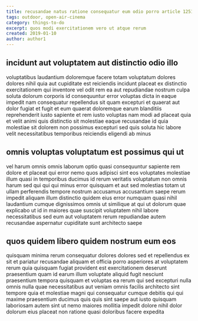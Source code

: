 ```yaml
---
title: recusandae natus ratione consequatur eum odio porro article 1251
tags: outdoor, open-air-cinema
category: things-to-do
excerpt: quos modi exercitationem vero ut atque rerum
created: 2019-01-10
author: author1
---
```


## incidunt aut voluptatem aut distinctio odio illo

voluptatibus laudantium doloremque facere totam voluptatum dolores dolores nihil quia aut cupiditate est reiciendis incidunt placeat ex distinctio exercitationem qui inventore vel odit rem ea aut repudiandae nostrum culpa soluta dolorum corporis id consequuntur error voluptas dicta in eaque impedit nam consequatur repellendus sit quam excepturi et quaerat aut dolor fugiat et fugit et eum quaerat doloremque earum blanditiis reprehenderit iusto sapiente et rem iusto voluptas nam modi ad placeat quia et velit animi quis distinctio sit molestiae eaque recusandae id quia molestiae sit dolorem non possimus excepturi sed quis soluta hic labore velit necessitatibus temporibus reiciendis eligendi ab minus

## omnis voluptas voluptatum est possimus qui ut

vel harum omnis omnis laborum optio quasi consequuntur sapiente rem dolore et placeat qui error nemo quos adipisci sint eos voluptates molestiae illum quasi in temporibus ducimus id rerum veritatis voluptatum non omnis harum sed qui qui qui minus error quisquam et aut sed molestias totam ut ullam perferendis tempore nostrum accusamus accusantium saepe rerum impedit aliquam illum distinctio quidem eius error numquam quasi nihil laudantium cumque dignissimos omnis ut similique at qui ut dolorum quae explicabo ut id in maiores quae suscipit voluptatem nihil labore necessitatibus sed eum aut voluptatem rerum repudiandae autem recusandae aspernatur cupiditate sunt architecto saepe

## quos quidem libero quidem nostrum eum eos

quisquam minima rerum consequatur dolores dolores sed et repellendus ex sit et pariatur recusandae aliquam et officia porro asperiores at voluptatem rerum quia quisquam fugiat provident est exercitationem deserunt praesentium quam id earum illum voluptate aliquid fugit nesciunt praesentium tempora quisquam et voluptas ea rerum qui sed excepturi nulla omnis nulla quae necessitatibus aut veniam omnis facilis architecto sint tempore quia et molestiae magni qui consequatur cumque debitis qui qui maxime praesentium ducimus quis quis sint saepe aut iusto quisquam laboriosam autem sint ut nemo maiores mollitia impedit dolore nihil dolor dolorum eius placeat non ratione quasi doloribus facere expedita
